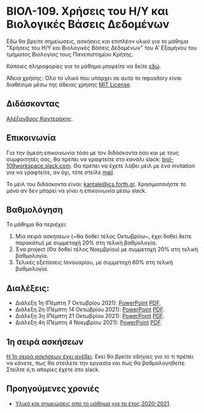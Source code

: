 # ΒΙΟΛ-109. Χρήσεις του Η/Υ και Βιολογικές Βάσεις Δεδομένων 
Εδώ θα βρείτε σημείωσεις, ασκήσεις και επιπλέον υλικό για το μάθημα "Χρήσεις του Η/Υ και Βιολογικές Βάσεις Δεδομένων" του Α' Εξαμήνου του τμήματος Βιολογίας τους Πανεπιστημίου Κρήτης. 

Κάποιες πληροφορίες για το μάθημα μπορείτε να δείτε [εδώ](https://www.biology.uoc.gr/el/department-courses/21). 

Άδεια χρήσης: Όλο το υλικό που υπάρχει σε αυτό το repository είναι διαθέσιμο μέσω της άδειας χρήσης [MIT License](LICENSE). 

## Διδάσκοντας
[Αλέξανδρος Καντεράκης](https://www.ics.forth.gr/cbml/person/Kanterakis/Alexandros%C2%A0).

## Επικοινωνία
Για την άμεση επικοινωνία τόσο με τον διδάσκοντα όσο και με τους συμφοιτητές σας, θα πρέπει να γραφτείτε στο κανάλι slack: [biol-109workspace.slack.com](biol-109workspace.slack.com). Θα πρέπει να έχετε λάβει μέιλ με ένα invitation για να γραφτείτε, αν όχι, τότε στείλε [mail](mailto:kantale@ics.forth.gr).

Το μέιλ του διδάσκοντα είναι: [kantale@ics.forth.gr](mailto:kantale@ics.forth.gr). Χρησιμοποιήστε το μόνο αν δεν μπορεί να γίνει η επικοινωνία μέσω slack.

## Βαθμολόγηση
Το μάθημα θα περιέχει:
1. Μία σειρά ασκήσεων (~θα δοθεί τέλος Οκτωβρίου~, έχει δοθεί δείτε παρακάτω) με συμμετοχή 20% στη τελική βαθμολογία.
2. Ένα project (Θα δοθεί τέλος Νοεμβρίου) με συμμετοχή 20% στη τελική βαθμολογία. 
3. Τελικές εξετάσεις Ιανουαρίου, με συμμετοχή 60% στη τελική βαθμολογία.

## Διαλέξεις:
* Διάλεξη 1η (Πέμπτη 7 Οκτωβρίου 2021): [PowerPoint](https://www.dropbox.com/s/dua8ijggdj5izhq/BIOL_109_2021_lesson_1.pptx?dl=0)  [PDF](https://www.dropbox.com/s/a9py25m1vpd13ov/BIOL_109_2021_lesson_1.pdf?dl=0).
* Διάλεξη 2η (Πέμπτη 14 Οκτωβρίου 2021): [PowerPoint](https://www.dropbox.com/s/i7e9xwwqeh5rfw8/BIOL_109_2021_lesson_2.pptx?dl=0)  [PDF](https://www.dropbox.com/s/qaxxo8t5tr3kc93/BIOL_109_2021_lesson_2.pdf?dl=0).
* Διάλεξη 3η (Πέμπτη 21 Οκτωβρίου 2021): [PowerPoint](https://www.dropbox.com/s/6ck0rg9uhe7dp5q/BIOL_109_2021_lesson_3.pptx?dl=0)  [PDF](https://www.dropbox.com/s/ctpl8umifxd9sgb/BIOL_109_2021_lesson_3.pdf?dl=0).
* Διάλεξη 4η (Πέμπτη 4 Νοεμβρίου 2021): [PowerPoint](https://www.dropbox.com/s/70ovmuwuhlb1h21/BIOL_109_2021_lesson_4.pptx?dl=0) [PDF](https://www.dropbox.com/s/smuk7clfit62m4q/BIOL_109_2021_lesson_4.pdf?dl=0).

## 1η σειρά ασκήσεων
[Η 1η σειρά ασκήσεων έχει ανέβει](askisi_1.md). Εκεί θα βρείτε οδηγίες για το τι πρέπει να κάνετε, πως θα στείλετε την εργασία και πως θα βαθμολογηθείτε. Στείλτε ό,τι απορίες έχετε στο slack.     


## Προηγούμενες χρονιές
* [Υλικό και σημειώσεις από το μάθημα για το έτος 2020-2021](2020_2021).


